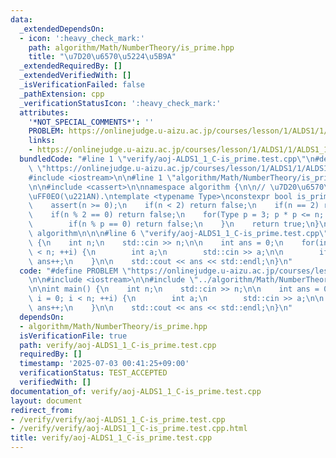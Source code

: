 ```yaml
---
data:
  _extendedDependsOn:
  - icon: ':heavy_check_mark:'
    path: algorithm/Math/NumberTheory/is_prime.hpp
    title: "\u7D20\u6570\u5224\u5B9A"
  _extendedRequiredBy: []
  _extendedVerifiedWith: []
  _isVerificationFailed: false
  _pathExtension: cpp
  _verificationStatusIcon: ':heavy_check_mark:'
  attributes:
    '*NOT_SPECIAL_COMMENTS*': ''
    PROBLEM: https://onlinejudge.u-aizu.ac.jp/courses/lesson/1/ALDS1/1/ALDS1_1_C
    links:
    - https://onlinejudge.u-aizu.ac.jp/courses/lesson/1/ALDS1/1/ALDS1_1_C
  bundledCode: "#line 1 \"verify/aoj-ALDS1_1_C-is_prime.test.cpp\"\n#define PROBLEM\
    \ \"https://onlinejudge.u-aizu.ac.jp/courses/lesson/1/ALDS1/1/ALDS1_1_C\"\n\n\
    #include <iostream>\n\n#line 1 \"algorithm/Math/NumberTheory/is_prime.hpp\"\n\n\
    \n\n#include <cassert>\n\nnamespace algorithm {\n\n// \u7D20\u6570\u5224\u5B9A\
    \uFF0EO(\u221AN).\ntemplate <typename Type>\nconstexpr bool is_prime(Type n) {\n\
    \    assert(n >= 0);\n    if(n < 2) return false;\n    if(n == 2) return true;\n\
    \    if(n % 2 == 0) return false;\n    for(Type p = 3; p * p <= n; p += 2) {\n\
    \        if(n % p == 0) return false;\n    }\n    return true;\n}\n\n}  // namespace\
    \ algorithm\n\n\n#line 6 \"verify/aoj-ALDS1_1_C-is_prime.test.cpp\"\n\nint main()\
    \ {\n    int n;\n    std::cin >> n;\n\n    int ans = 0;\n    for(int i = 0; i\
    \ < n; ++i) {\n        int a;\n        std::cin >> a;\n\n        if(algorithm::is_prime(a))\
    \ ans++;\n    }\n\n    std::cout << ans << std::endl;\n}\n"
  code: "#define PROBLEM \"https://onlinejudge.u-aizu.ac.jp/courses/lesson/1/ALDS1/1/ALDS1_1_C\"\
    \n\n#include <iostream>\n\n#include \"../algorithm/Math/NumberTheory/is_prime.hpp\"\
    \n\nint main() {\n    int n;\n    std::cin >> n;\n\n    int ans = 0;\n    for(int\
    \ i = 0; i < n; ++i) {\n        int a;\n        std::cin >> a;\n\n        if(algorithm::is_prime(a))\
    \ ans++;\n    }\n\n    std::cout << ans << std::endl;\n}\n"
  dependsOn:
  - algorithm/Math/NumberTheory/is_prime.hpp
  isVerificationFile: true
  path: verify/aoj-ALDS1_1_C-is_prime.test.cpp
  requiredBy: []
  timestamp: '2025-07-03 00:41:25+09:00'
  verificationStatus: TEST_ACCEPTED
  verifiedWith: []
documentation_of: verify/aoj-ALDS1_1_C-is_prime.test.cpp
layout: document
redirect_from:
- /verify/verify/aoj-ALDS1_1_C-is_prime.test.cpp
- /verify/verify/aoj-ALDS1_1_C-is_prime.test.cpp.html
title: verify/aoj-ALDS1_1_C-is_prime.test.cpp
---
```

